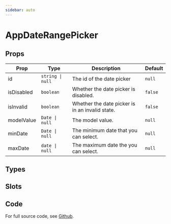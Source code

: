```yaml
---
sidebar: auto
---
```



# AppDateRangePicker
<script setup>
import AppDateRangePickerPlayground from './AppDateRangePickerPlayground.vue'
</script>

<AppDateRangePickerPlayground />

## Props

| Prop       | Type             | Description                                     | Default |
|------------|------------------|-------------------------------------------------|---------|
| id         | `string \| null` | The id of the date picker                       | `null`  |
| isDisabled | `boolean`        | Whether the date picker is disabled.            | `false` |
| isInvalid  | `boolean`        | Whether the date picker is in an invalid state. | `false` |
| modelValue | `Date \| null`   | The model value.                                | `null`  |
| minDate    | `Date \| null`   | The minimum date that you can select.           | `null`  |
| maxDate    | `date \| null`   | The maximum date the you can select.            | `null`  |

## Types

## Slots

## Code

For full source code, see [Github](https://github.com/wisemen-digital/vue-core/blob/main/packages/components/src/components/date/AppDatePicker.vue).
